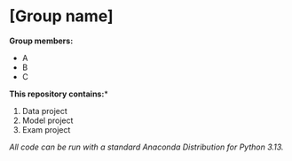 # [Group name]

**Group members:**
- A
- B
- C

**This repository contains:***

1. Data project
1. Model project
1. Exam project

*All code can be run with a standard Anaconda Distribution for Python 3.13.*